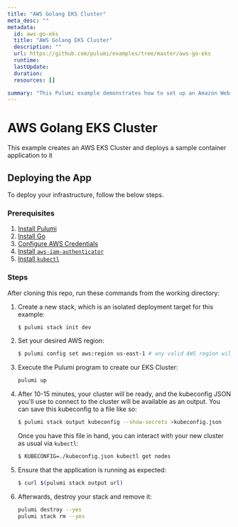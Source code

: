 ```yaml
---
title: "AWS Golang EKS Cluster"
meta_desc: ""
metadata:
  id: aws-go-eks
  title: "AWS Golang EKS Cluster"
  description: ""
  url: https://github.com/pulumi/examples/tree/master/aws-go-eks
  runtime: 
  lastUpdate: 
  duration: 
  resources: []

summary: "This Pulumi example demonstrates how to set up an Amazon Web Services (AWS) Elastic Kubernetes Service (EKS) cluster using the Go programming language. It makes use of other AWS services to set up a networking layer and an EC2 instance. The example will take a user-defined value and use it to set the desired number of worker nodes for the EKS cluster. This example serves the general cloud-computing use case of deploying a Kubernetes cluster on AWS for container orchestration."
---
```


# AWS Golang EKS Cluster
This example creates an AWS EKS Cluster and deploys a sample container application to it

## Deploying the App

 To deploy your infrastructure, follow the below steps.

### Prerequisites

1. [Install Pulumi](https://www.pulumi.com/docs/get-started/install/)
2. [Install Go](https://golang.org/doc/install)
3. [Configure AWS Credentials](https://www.pulumi.com/docs/intro/cloud-providers/aws/setup/)
4. [Install `aws-iam-authenticator`](https://docs.aws.amazon.com/eks/latest/userguide/install-aws-iam-authenticator.html)
4. [Install `kubectl`](https://kubernetes.io/docs/tasks/tools/install-kubectl/)

### Steps

After cloning this repo, run these commands from the working directory:

1. Create a new stack, which is an isolated deployment target for this example:

    ```bash
    $ pulumi stack init dev
    ```

2. Set your desired AWS region:

    ```bash
    $ pulumi config set aws:region us-east-1 # any valid AWS region will work
    ```

4. Execute the Pulumi program to create our EKS Cluster:

	```bash
	pulumi up
	```

5. After 10-15 minutes, your cluster will be ready, and the kubeconfig JSON you'll use to connect to the cluster will
   be available as an output. You can save this kubeconfig to a file like so:

    ```bash
    $ pulumi stack output kubeconfig --show-secrets >kubeconfig.json
    ```

    Once you have this file in hand, you can interact with your new cluster as usual via `kubectl`:

    ```bash
    $ KUBECONFIG=./kubeconfig.json kubectl get nodes
    ```

6. Ensure that the application is running as expected:

    ```bash
   $ curl $(pulumi stack output url) 
   ```


7. Afterwards, destroy your stack and remove it:

	```bash
	pulumi destroy --yes
	pulumi stack rm --yes
	```

